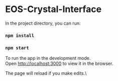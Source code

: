 # EOS-Crystal-Interface
In the project directory, you can run:

### `npm install` 

### `npm start`

To run the app in the development mode.\
Open [http://localhost:3000](http://localhost:3000) to view it in the browser.

The page will reload if you make edits.\

